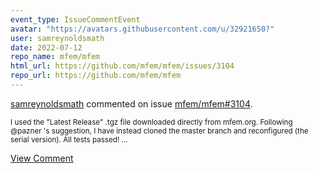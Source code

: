 ```yaml
---
event_type: IssueCommentEvent
avatar: "https://avatars.githubusercontent.com/u/32921650?"
user: samreynoldsmath
date: 2022-07-12
repo_name: mfem/mfem
html_url: https://github.com/mfem/mfem/issues/3104
repo_url: https://github.com/mfem/mfem
---
```


<a href='https://github.com/samreynoldsmath' target='_blank'>samreynoldsmath</a> commented on issue <a href='https://github.com/mfem/mfem/issues/3104' target='_blank'>mfem/mfem#3104</a>.

<small>I used the "Latest Release" .tgz file downloaded directly from mfem.org. Following @pazner 's suggestion, I have instead cloned the master branch and reconfigured (the serial version). All tests passed! ...</small>

<a href='https://github.com/mfem/mfem/issues/3104' target='_blank'>View Comment</a>